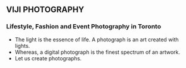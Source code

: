 ## VIJI PHOTOGRAPHY

### Lifestyle, Fashion and Event Photography in Toronto

* The light is the essence of life. A photograph is an art created with lights. 
* Whereas, a digital photograph is the finest spectrum of an artwork. 
* Let us create photographs.
